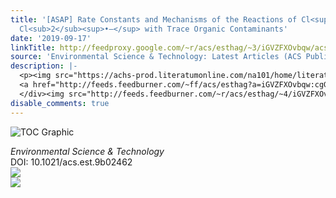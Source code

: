 ```yaml
---
title: '[ASAP] Rate Constants and Mechanisms of the Reactions of Cl<sup>•</sup> and
  Cl<sub>2</sub><sup>•–</sup> with Trace Organic Contaminants'
date: '2019-09-17'
linkTitle: http://feedproxy.google.com/~r/acs/esthag/~3/iGVZFXOvbqw/acs.est.9b02462
source: 'Environmental Science & Technology: Latest Articles (ACS Publications)'
description: |-
  <p><img src="https://achs-prod.literatumonline.com/na101/home/literatum/publisher/achs/journals/content/esthag/0/esthag.ahead-of-print/acs.est.9b02462/20190917/images/medium/es9b02462_0005.gif" alt="TOC Graphic"/></p><div><cite>Environmental Science & Technology</cite></div><div>DOI: 10.1021/acs.est.9b02462</div><div class="feedflare">
  <a href="http://feeds.feedburner.com/~ff/acs/esthag?a=iGVZFXOvbqw:cgGRiPXTeTE:yIl2AUoC8zA"><img src="http://feeds.feedburner.com/~ff/acs/esthag?d=yIl2AUoC8zA" border="0"></img></a>
  </div><img src="http://feeds.feedburner.com/~r/acs/esthag/~4/iGVZFXOvbqw" ...
disable_comments: true
---
```

<p><img src="https://achs-prod.literatumonline.com/na101/home/literatum/publisher/achs/journals/content/esthag/0/esthag.ahead-of-print/acs.est.9b02462/20190917/images/medium/es9b02462_0005.gif" alt="TOC Graphic"/></p><div><cite>Environmental Science & Technology</cite></div><div>DOI: 10.1021/acs.est.9b02462</div><div class="feedflare">
<a href="http://feeds.feedburner.com/~ff/acs/esthag?a=iGVZFXOvbqw:cgGRiPXTeTE:yIl2AUoC8zA"><img src="http://feeds.feedburner.com/~ff/acs/esthag?d=yIl2AUoC8zA" border="0"></img></a>
</div><img src="http://feeds.feedburner.com/~r/acs/esthag/~4/iGVZFXOvbqw" ...